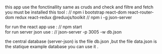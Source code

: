 this app use the fonctinallity same as cruds and check and filtre and fetch
you must be installed this tool :
  // npm i bootstrap react-dom react-router-dom redux react-redux @reduxjs/toolkit
  // npm i -g json-server

for run the react app use :
  // npm start  
for run server json use :
  // json-server -p 3005 -w db.json

the central database (server-json) is the file db.json ,but the file data.json is the statique example database you can use it .
